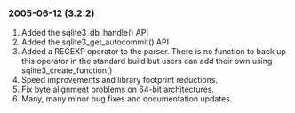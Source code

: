 ### 2005\-06\-12 (3\.2\.2\)

1. Added the sqlite3\_db\_handle() API
2. Added the sqlite3\_get\_autocommit() API
3. Added a REGEXP operator to the parser. There is no function to back
up this operator in the standard build but users can add their own using
sqlite3\_create\_function()
4. Speed improvements and library footprint reductions.
5. Fix byte alignment problems on 64\-bit architectures.
6. Many, many minor bug fixes and documentation updates.





